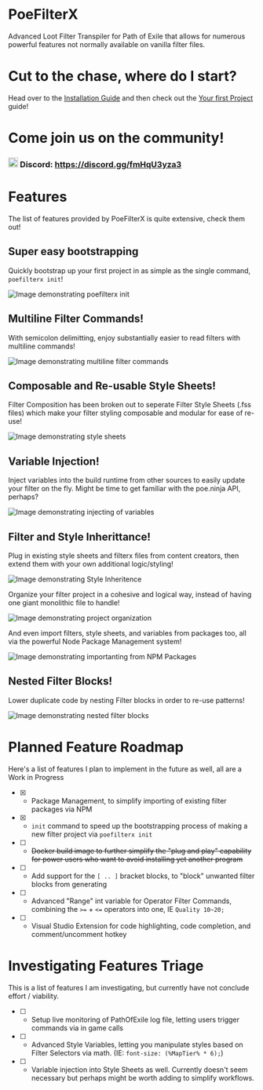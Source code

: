 # PoeFilterX
Advanced Loot Filter Transpiler for Path of Exile that allows for numerous powerful features not normally available on vanilla filter files.

# Cut to the chase, where do I start?

Head over to the [Installation Guide](https://github.com/SteffenBlake/PoeFilterX/wiki/Installation) and then check out the [Your first Project](https://github.com/SteffenBlake/PoeFilterX/wiki/Your-First-Project) guide!

# Come join us on the community! 
### <img src="https://cdn-icons-png.flaticon.com/512/2111/2111370.png" width="20" height="20" /> Discord: https://discord.gg/fmHqU3yza3

# Features

The list of features provided by PoeFilterX is quite extensive, check them out!

## Super easy bootstrapping

Quickly bootstrap up your first project in as simple as the single command, `poefilterx init`!

![Image demonstrating poefilterx init](resources/Bootstrapping.png)

## Multiline Filter Commands!
With semicolon delimitting, enjoy substantially easier to read filters with multiline commands!

![Image demonstrating multiline filter commands](resources/multiline.png)

## Composable and Re-usable Style Sheets!
Filter Composition has been broken out to seperate Filter Style Sheets (.fss files) which make your filter styling composable and modular for ease of re-use!

![Image demonstrating style sheets](resources/StyleSheets.png)

## Variable Injection!
Inject variables into the build runtime from other sources to easily update your filter on the fly. Might be time to get familiar with the poe.ninja API, perhaps?

![Image demonstrating injecting of variables](resources/VariableInjection.png)

## Filter and Style Inherittance!
Plug in existing style sheets and filterx files from content creators, then extend them with your own additional logic/styling!

![Image demonstrating Style Inheritence](resources/Inheritance.png)

Organize your filter project in a cohesive and logical way, instead of having one giant monolithic file to handle!

![Image demonstrating project organization](resources/Modular.png)

And even import filters, style sheets, and variables from packages too, all via the powerful Node Package Management system!

![Image demonstrating importanting from NPM Packages](resources/Packages.png)

## Nested Filter Blocks!
Lower duplicate code by nesting Filter blocks in order to re-use patterns!

![Image demonstrating nested filter blocks](resources/NestedBlocks.png)

# Planned Feature Roadmap
Here's a list of features I plan to implement in the future as well, all are a Work in Progress

* [x] - Package Management, to simplify importing of existing filter packages via NPM
* [x] - `init` command to speed up the bootstrapping process of making a new filter project via `poefilterx init`
* [ ] - ~~Docker build image to further simplify the "plug and play" capability for power users who want to avoid installing yet another program~~
* [ ] - Add support for the `[ .. ]` bracket blocks, to "block" unwanted filter blocks from generating
* [ ] - Advanced "Range" int variable for Operator Filter Commands, combining the `>=` + `<=` operators into one, IE `Quality 10~20;`
* [ ] - Visual Studio Extension for code highlighting, code completion, and comment/uncomment hotkey

# Investigating Features Triage
This is a list of features I am investigating, but currently have not conclude effort / viability.

* [ ] - Setup live monitoring of PathOfExile log file, letting users trigger commands via in game calls
* [ ] - Advanced Style Variables, letting you manipulate styles based on Filter Selectors via math. (IE: `font-size: (%MapTier% * 6);`)
* [ ] - Variable injection into Style Sheets as well. Currently doesn't seem necessary but perhaps might be worth adding to simplify workflows.

